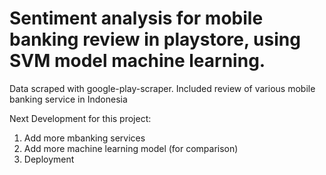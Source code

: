 # Sentiment analysis for mobile banking review in playstore, using SVM model machine learning.
Data scraped with google-play-scraper. Included review of various mobile banking service in Indonesia

Next Development for this project:
1. Add more mbanking services
2. Add more machine learning model (for comparison)
3. Deployment
